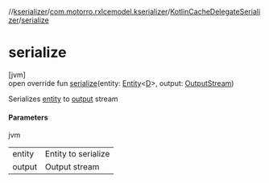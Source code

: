 //[kserializer](../../../index.md)/[com.motorro.rxlcemodel.kserializer](../index.md)/[KotlinCacheDelegateSerializer](index.md)/[serialize](serialize.md)

# serialize

[jvm]\
open override fun [serialize](serialize.md)(entity: [Entity](../../../../cache/cache/com.motorro.rxlcemodel.cache.entity/-entity/index.md)&lt;[D](index.md)&gt;, output: [OutputStream](https://docs.oracle.com/javase/8/docs/api/java/io/OutputStream.html))

Serializes [entity](serialize.md) to [output](serialize.md) stream

#### Parameters

jvm

| | |
|---|---|
| entity | Entity to serialize |
| output | Output stream |
